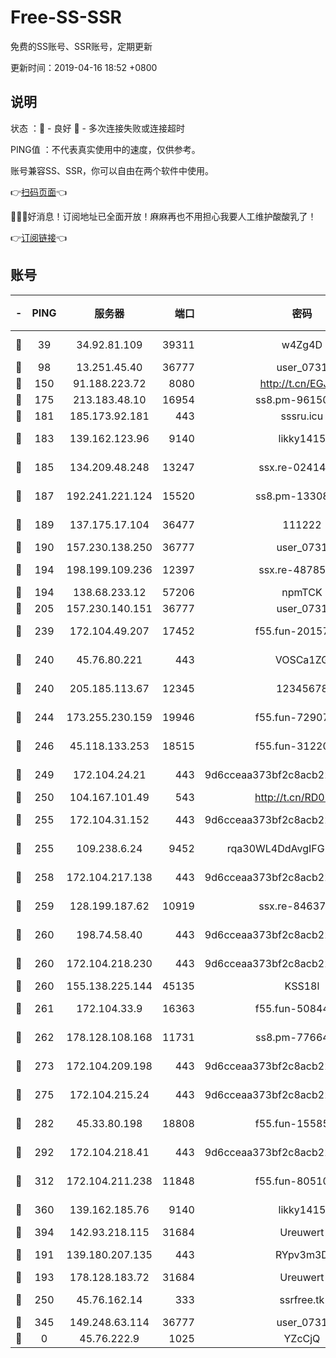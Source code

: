 # Free-SS-SSR

免费的SS账号、SSR账号，定期更新

更新时间：2019-04-16 18:52 +0800

## 说明

状态     ：🙂 - 良好 🙁 - 多次连接失败或连接超时

PING值   ：不代表真实使用中的速度，仅供参考。

账号兼容SS、SSR，你可以自由在两个软件中使用。

👉[扫码页面](https://liesauer.github.io/Free-SS-SSR/)👈

🎉🎉🎉好消息！订阅地址已全面开放！麻麻再也不用担心我要人工维护酸酸乳了！

👉[订阅链接](https://www.liesauer.net/yogurt/subscribe?ACCESS_TOKEN=DAYxR3mMaZAsaqUb)👈

## 账号

|-|PING|服务器|端口|密码|加密方式|区域|
|:----:|:----:|:-----:|-----:|:----:|:----:|:----:|
|🙂|39|34.92.81.109|39311|w4Zg4D|chacha20-ietf|US|
|🙂|98|13.251.45.40|36777|user_0731|chacha20|SG|
|🙂|150|91.188.223.72|8080|http://t.cn/EGJIyrl|rc4-md5|RU|
|🙂|175|213.183.48.10|16954|ss8.pm-96150837|rc4-md5|RU|
|🙂|181|185.173.92.181|443|sssru.icu|rc4-md5|RU|
|🙂|183|139.162.123.96|9140|likky1415|aes-256-cfb|JP|
|🙂|185|134.209.48.248|13247|ssx.re-02414807|aes-256-cfb|US|
|🙂|187|192.241.221.124|15520|ss8.pm-13308805|aes-256-cfb|US|
|🙂|189|137.175.17.104|36477|111222|aes-256-cfb|US|
|🙂|190|157.230.138.250|36777|user_0731|chacha20|US|
|🙂|194|198.199.109.236|12397|ssx.re-48785024|aes-256-cfb|US|
|🙂|194|138.68.233.12|57206|npmTCK|rc4-md5|US|
|🙂|205|157.230.140.151|36777|user_0731|chacha20|US|
|🙂|239|172.104.49.207|17452|f55.fun-20157942|aes-256-cfb|SG|
|🙂|240|45.76.80.221|443|VOSCa1ZG|aes-256-cfb|DE|
|🙂|240|205.185.113.67|12345|12345678|aes-256-cfb|US|
|🙂|244|173.255.230.159|19946|f55.fun-72907812|aes-256-cfb|US|
|🙂|246|45.118.133.253|18515|f55.fun-31220969|aes-256-cfb|SG|
|🙂|249|172.104.24.21|443|9d6cceaa373bf2c8acb22e60b6a58be6|aes-256-cfb|US|
|🙂|250|104.167.101.49|543|http://t.cn/RD0D7sx|rc4-md5|CA|
|🙂|255|172.104.31.152|443|9d6cceaa373bf2c8acb22e60b6a58be6|aes-256-cfb|US|
|🙂|255|109.238.6.24|9452|rqa30WL4DdAvgIFG6Fs3znzTa|aes-256-cfb|FR|
|🙂|258|172.104.217.138|443|9d6cceaa373bf2c8acb22e60b6a58be6|aes-256-cfb|US|
|🙂|259|128.199.187.62|10919|ssx.re-84637462|aes-256-cfb|SG|
|🙂|260|198.74.58.40|443|9d6cceaa373bf2c8acb22e60b6a58be6|aes-256-cfb|US|
|🙂|260|172.104.218.230|443|9d6cceaa373bf2c8acb22e60b6a58be6|aes-256-cfb|US|
|🙂|260|155.138.225.144|45135|KSS18l|rc4-md5|US|
|🙂|261|172.104.33.9|16363|f55.fun-50844957|aes-256-cfb|SG|
|🙂|262|178.128.108.168|11731|ss8.pm-77664011|aes-256-cfb|SG|
|🙂|273|172.104.209.198|443|9d6cceaa373bf2c8acb22e60b6a58be6|aes-256-cfb|US|
|🙂|275|172.104.215.24|443|9d6cceaa373bf2c8acb22e60b6a58be6|aes-256-cfb|US|
|🙂|282|45.33.80.198|18808|f55.fun-15585908|aes-256-cfb|US|
|🙂|292|172.104.218.41|443|9d6cceaa373bf2c8acb22e60b6a58be6|aes-256-cfb|US|
|🙂|312|172.104.211.238|11848|f55.fun-80510832|aes-256-cfb|US|
|🙂|360|139.162.185.76|9140|likky1415|aes-256-cfb|DE|
|🙂|394|142.93.218.115|31684|Ureuwert|chacha20|IN|
|🙂|191|139.180.207.135|443|RYpv3m3D|aes-256-cfb|JP|
|🙂|193|178.128.183.72|31684|Ureuwert|chacha20|US|
|🙂|250|45.76.162.14|333|ssrfree.tk|aes-256-cfb|SG|
|🙂|345|149.248.63.114|36777|user_0731|chacha20|CA|
|🙁|0|45.76.222.9|1025|YZcCjQ|rc4-md5|JP|
